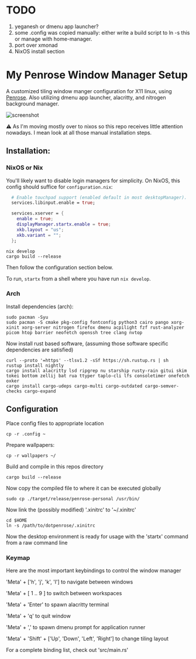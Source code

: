 # TODO

1. yeganesh or dmenu app launcher?
2. some .config was copied manually: either write a build script to ln -s this or manage with home-manager.
3. port over xmonad
4. NixOS install section

# My Penrose Window Manager Setup
A customized tiling window manger configuration for X11 linux, using [Penrose](https://github.com/sminez/penrose).
Also utilizing dmenu app launcher, alacritty, and nitrogen background manager.

![screenshot](readme_img/screenshot.png)

⚠️ As I'm moving mostly over to nixos so this repo receives little attention nowadays. I mean look at all those manual installation steps. 

## Installation:

### NixOS or Nix

You'll likely want to disable login managers for simplicity. On NixOS,
this config should suffice for `configuration.nix`:

```nix
  # Enable touchpad support (enabled default in most desktopManager).
  services.libinput.enable = true;

  services.xserver = {
    enable = true;
    displayManager.startx.enable = true;
    xkb.layout = "us";
    xkb.variant = "";
  };
```


```
nix develop
cargo build --release
```

Then follow the configuration section below. 

To run, `startx` from a shell where you have run `nix develop`.

### Arch
Install dependencies (arch):

```shell
sudo pacman -Syu
sudo pacman -S cmake pkg-config fontconfig python3 cairo pango xorg-xinit xorg-server nitrogen firefox dmenu acpilight fzf rust-analyzer picom htop barrier neofetch openssh tree clang nvtop
```

Now install rust based software, (assuming those software specific dependencies are satisfied)
```shell
curl --proto '=https' --tlsv1.2 -sSf https://sh.rustup.rs | sh
rustup install nightly
cargo install alacritty lsd ripgrep nu starship rusty-rain gitui skim tokei bottom zellij bat rua ttyper taplo-cli lfs consoletimer onefetch oxker
cargo install cargo-udeps cargo-multi cargo-outdated cargo-semver-checks cargo-expand
```


## Configuration


Place config files to appropriate location
```shell
cp -r .config ~
``` 

Prepare wallpapers:
```shell
cp -r wallpapers ~/
```

Build and compile in this repos directory
```shell
cargo build --release
```

Now copy the compiled file to where it can be executed globally
```shell
sudo cp ./target/release/penrose-personal /usr/bin/
```

Now link the (possibly modified) '.xinitrc' to '~/.xinitrc'
```shell
cd $HOME
ln -s /path/to/dotpenrose/.xinitrc
```


Now the desktop environment is ready for usage with the 'startx' command from a raw command line

### Keymap
Here are the most important keybindings to control the window manager

'Meta' + ['h', 'j', 'k', 'l'] to navigate between windows

'Meta' + [ 1 .. 9 ] to switch between workspaces

'Meta' + 'Enter' to spawn alacritty terminal

'Meta' + 'q' to quit window

'Meta' + ',' to spawn dmenu prompt for application runner

'Meta' + 'Shift' + ['Up', 'Down', 'Left', 'Right'] to change tiling layout

For a complete binding list, check out 'src/main.rs'
